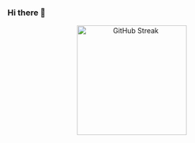 ### Hi there 👋

<!--
**jnwh/jnwh** is a ✨ _special_ ✨ repository because its `README.md` (this file) appears on your GitHub profile.

Here are some ideas to get you started:

- 🔭 I’m currently working on ...
- 🌱 I’m currently learning ...
- 👯 I’m looking to collaborate on ...
- 🤔 I’m looking for help with ...
- 💬 Ask me about ...
- 📫 How to reach me: ...
- 😄 Pronouns: ...
- ⚡ Fun fact: ...
-->
<div align="center">
<img align="center" height="222" src="https://github-readme-streak-stats.herokuapp.com?user=jnwh&theme=dark&date_format=j%2Fn%5B%2FY%5D&exclude_days=Sun%2CSat" alt="GitHub Streak" />
</div>
